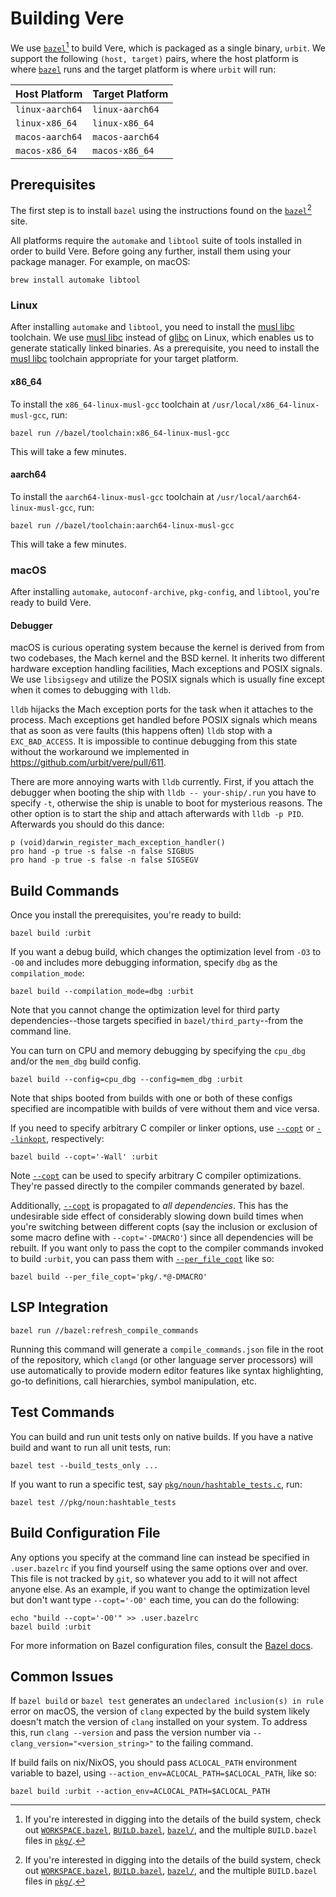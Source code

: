 # Building Vere

We use [`bazel`][bazel][^1] to build Vere, which is packaged as a single binary,
`urbit`. We support the following `(host, target)` pairs, where the host platform
is where [`bazel`][bazel] runs and the target platform is where `urbit` will
run:

| Host Platform  | Target Platform |
|----------------|-----------------|
| `linux-aarch64`| `linux-aarch64` |
| `linux-x86_64` | `linux-x86_64`  |
| `macos-aarch64`| `macos-aarch64` |
| `macos-x86_64` | `macos-x86_64`  |

## Prerequisites

The first step is to install `bazel` using the instructions found on the [`bazel`][bazel-install][^1] site.

All platforms require the `automake` and `libtool` suite of tools installed in
order to build Vere. Before going any further, install them using your package
manager. For example, on macOS:

```console
brew install automake libtool
```

### Linux

After installing `automake` and `libtool`, you need to install the [musl libc] toolchain.  We use [musl libc][musl libc] instead of [glibc][glibc] on Linux, which enables us to generate statically linked binaries. As a prerequisite, you need to install the [musl libc][musl libc] toolchain appropriate for your target platform.

#### x86_64

To install the `x86_64-linux-musl-gcc` toolchain at
`/usr/local/x86_64-linux-musl-gcc`, run:
```console
bazel run //bazel/toolchain:x86_64-linux-musl-gcc
```

This will take a few minutes.

#### aarch64

To install the `aarch64-linux-musl-gcc` toolchain at
`/usr/local/aarch64-linux-musl-gcc`, run:
```console
bazel run //bazel/toolchain:aarch64-linux-musl-gcc
```

This will take a few minutes.

### macOS

After installing `automake`, `autoconf-archive`, `pkg-config`, and `libtool`, you're ready to build Vere.

#### Debugger

macOS is curious operating system because the kernel is derived from from two codebases, the Mach kernel and the BSD kernel. It inherits two different hardware exception handling facilities, Mach exceptions and POSIX signals. We use `libsigsegv` and utilize the POSIX signals which is usually fine except when it comes to debugging with `lldb`.

`lldb` hijacks the Mach exception ports for the task when it attaches to the process. Mach exceptions get handled before POSIX signals which means that as soon as vere faults (this happens often) `lldb` stop with a `EXC_BAD_ACCESS`. It is impossible to continue debugging from this state without the workaround we implemented in https://github.com/urbit/vere/pull/611.

There are more annoying warts with `lldb` currently. First, if you attach the debugger when booting the ship with `lldb -- your-ship/.run` you have to specify `-t`, otherwise the ship is unable to boot for mysterious reasons. The other option is to start the ship and attach afterwards with `lldb -p PID`. Afterwards you should do this dance:

```
p (void)darwin_register_mach_exception_handler()
pro hand -p true -s false -n false SIGBUS
pro hand -p true -s false -n false SIGSEGV
```

## Build Commands

Once you install the prerequisites, you're ready to build:
```console
bazel build :urbit
```

If you want a debug build, which changes the optimization level from `-O3` to
`-O0` and includes more debugging information, specify `dbg` as the
`compilation_mode`:
```console
bazel build --compilation_mode=dbg :urbit
```
Note that you cannot change the optimization level for third party
dependencies--those targets specified in `bazel/third_party`--from the command
line.

You can turn on CPU and memory debugging by specifying the `cpu_dbg` and/or the
`mem_dbg` build config.
```console
bazel build --config=cpu_dbg --config=mem_dbg :urbit
```

Note that ships booted from builds with one or both of these configs specified
are incompatible with builds of vere without them and vice versa.

If you need to specify arbitrary C compiler or linker options, use
[`--copt`][copt] or [`--linkopt`][linkopt], respectively:
```console
bazel build --copt='-Wall' :urbit
```

Note [`--copt`][copt] can be used to specify arbitrary C compiler
optimizations. They're passed directly to the compiler commands generated by
bazel.

Additionally, [`--copt`][copt] is propagated to _all dependencies_. This has the
undesirable side effect of considerably slowing down build times when you're
switching between different copts (say the inclusion or exclusion of some macro
define with `--copt='-DMACRO'`) since all dependencies will be rebuilt. If you
want only to pass the copt to the compiler commands invoked to build `:urbit`,
you can pass them with [`--per_file_copt`][per_file_copt] like so:

```console
bazel build --per_file_copt='pkg/.*@-DMACRO'
```

## LSP Integration

```console
bazel run //bazel:refresh_compile_commands
```

Running this command will generate a `compile_commands.json` file in the root 
of the repository, which `clangd` (or other language server processors) will 
use automatically to provide modern editor features like syntax highlighting, 
go-to definitions, call hierarchies, symbol manipulation, etc.

## Test Commands

You can build and run unit tests only on native builds. If you have a native
build and want to run all unit tests, run:
```console
bazel test --build_tests_only ...
```

If you want to run a specific test, say
[`pkg/noun/hashtable_tests.c`](pkg/noun/hashtable_tests.c), run:
```console
bazel test //pkg/noun:hashtable_tests
```

## Build Configuration File

Any options you specify at the command line can instead be specified in
`.user.bazelrc` if you find yourself using the same options over and over. This
file is not tracked by `git`, so whatever you add to it will not affect anyone
else. As an example, if you want to change the optimization level but don't want
type `--copt='-O0'` each time, you can do the following:
```console
echo "build --copt='-O0'" >> .user.bazelrc
bazel build :urbit
```

For more information on Bazel configuration files, consult the
[Bazel docs][bazel-config].

## Common Issues

If `bazel build` or `bazel test` generates an `undeclared inclusion(s) in rule`
error on macOS, the version of `clang` expected by the build system likely
doesn't match the version of `clang` installed on your system. To address this,
run `clang --version` and pass the version number via
`--clang_version="<version_string>"` to the failing command.

If build fails on nix/NixOS, you should pass `ACLOCAL_PATH` environment
variable to bazel, using `--action_env=ACLOCAL_PATH=$ACLOCAL_PATH`, like so:

```
bazel build :urbit --action_env=ACLOCAL_PATH=$ACLOCAL_PATH
```

[^1]: If you're interested in digging into the details of the build system,
      check out [`WORKSPACE.bazel`](WORKSPACE.bazel),
      [`BUILD.bazel`](BUILD.bazel), [`bazel/`](bazel), and the multiple
      `BUILD.bazel` files in [`pkg/`](pkg).

[bazel]: https://bazel.build
[bazel-config]: https://bazel.build/run/bazelrc
[bazel-install]: https://bazel.build/install
[copt]: https://bazel.build/docs/user-manual#copt
[per_file_copt]: https://bazel.build/docs/user-manual#per-file-copt
[glibc]: https://www.gnu.org/software/libc
[linkopt]: https://bazel.build/docs/user-manual#linkopt
[musl libc]: https://musl.libc.org
